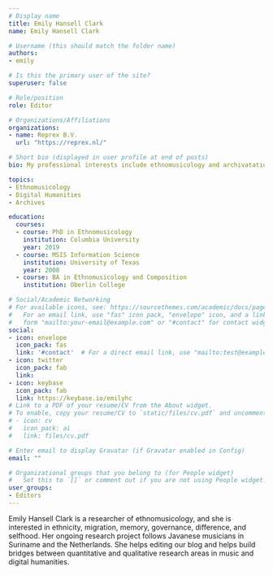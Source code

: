 ```yaml
---
# Display name
title: Emily Hansell Clark
name: Emily Hansell Clark

# Username (this should match the folder name)
authors:
- emily

# Is this the primary user of the site?
superuser: false

# Role/position
role: Editor

# Organizations/Affiliations
organizations:
- name: Reprex B.V.
  url: "https://reprex.nl/"

# Short bio (displayed in user profile at end of posts)
bio: My professional interests include ethnomusicology and archivatation.

topics:
- Ethnomusicology
- Digital Humanities
- Archives

education:
  courses:
  - course: PhD in Ethnomusicology
    institution: Columbia University
    year: 2019
  - course: MSIS Information Science
    institution: University of Texas
    year: 2008
  - course: BA in Ethnomusicology and Composition
    institution: Oberlin College

# Social/Academic Networking
# For available icons, see: https://sourcethemes.com/academic/docs/page-builder/#icons
#   For an email link, use "fas" icon pack, "envelope" icon, and a link in the
#   form "mailto:your-email@example.com" or "#contact" for contact widget.
social:
- icon: envelope
  icon_pack: fas
  link: '#contact'  # For a direct email link, use "mailto:test@example.org".
- icon: twitter
  icon_pack: fab
  link: 
- icon: keybase
  icon_pack: fab
  link: https://keybase.io/emilyhc
# Link to a PDF of your resume/CV from the About widget.
# To enable, copy your resume/CV to `static/files/cv.pdf` and uncomment the lines below.
# - icon: cv
#   icon_pack: ai
#   link: files/cv.pdf

# Enter email to display Gravatar (if Gravatar enabled in Config)
email: ""

# Organizational groups that you belong to (for People widget)
#   Set this to `[]` or comment out if you are not using People widget.
user_groups:
- Editors
---
```


Emily Hansell Clark is a researcher of ethnomusicology, and she is interested in ethnicity, migration, memory, governance, difference, and selfhood. Her ongoing research project follows Javanese musicians in Suriname and the Netherlands. She helps editing our blog and helps build bridges between quantitative and qualitative research areas in music and digital humanities.
